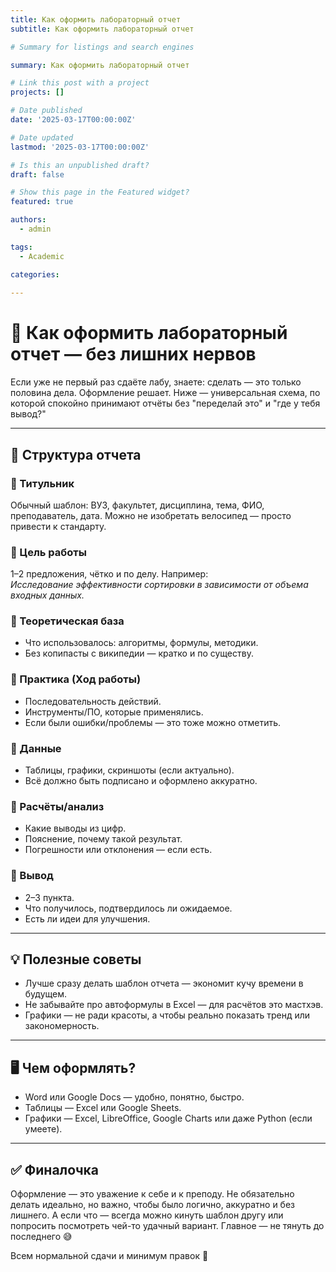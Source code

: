 ```yaml
---
title: Как оформить лабораторный отчет
subtitle: Как оформить лабораторный отчет

# Summary for listings and search engines

summary: Как оформить лабораторный отчет

# Link this post with a project
projects: []

# Date published
date: '2025-03-17T00:00:00Z'

# Date updated
lastmod: '2025-03-17T00:00:00Z'

# Is this an unpublished draft?
draft: false

# Show this page in the Featured widget?
featured: true

authors:
  - admin

tags:
  - Academic

categories:
  
---
```


# 🧾 Как оформить лабораторный отчет — без лишних нервов

Если уже не первый раз сдаёте лабу, знаете: сделать — это только половина дела. Оформление решает. Ниже — универсальная схема, по которой спокойно принимают отчёты без "переделай это" и "где у тебя вывод?"

---

## 📌 Структура отчета

### 🔷 Титульник
Обычный шаблон: ВУЗ, факультет, дисциплина, тема, ФИО, преподаватель, дата. Можно не изобретать велосипед — просто привести к стандарту.

### 🔷 Цель работы
1–2 предложения, чётко и по делу. Например:  
*Исследование эффективности сортировки в зависимости от объема входных данных.*

### 🔷 Теоретическая база
- Что использовалось: алгоритмы, формулы, методики.
- Без копипасты с википедии — кратко и по существу.

### 🔷 Практика (Ход работы)
- Последовательность действий.
- Инструменты/ПО, которые применялись.
- Если были ошибки/проблемы — это тоже можно отметить.

### 🔷 Данные
- Таблицы, графики, скриншоты (если актуально).
- Всё должно быть подписано и оформлено аккуратно.

### 🔷 Расчёты/анализ
- Какие выводы из цифр.
- Пояснение, почему такой результат.
- Погрешности или отклонения — если есть.

### 🔷 Вывод
- 2–3 пункта.
- Что получилось, подтвердилось ли ожидаемое.
- Есть ли идеи для улучшения.

---

## 💡 Полезные советы

- Лучше сразу делать шаблон отчета — экономит кучу времени в будущем.
- Не забывайте про автоформулы в Excel — для расчётов это мастхэв.
- Графики — не ради красоты, а чтобы реально показать тренд или закономерность.

---

## 🖥️ Чем оформлять?

- Word или Google Docs — удобно, понятно, быстро.
- Таблицы — Excel или Google Sheets.
- Графики — Excel, LibreOffice, Google Charts или даже Python (если умеете).

---

## ✅ Финалочка

Оформление — это уважение к себе и к преподу. Не обязательно делать идеально, но важно, чтобы было логично, аккуратно и без лишнего. А если что — всегда можно кинуть шаблон другу или попросить посмотреть чей-то удачный вариант. Главное — не тянуть до последнего 😅

Всем нормальной сдачи и минимум правок 📝


